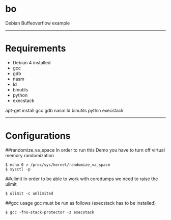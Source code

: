 # bo
Debian Buffeoverflow example
***
# Requirements
* Debian 4 installed
* gcc
* gdb
* nasm
* ld
* binutils
* python
* execstack

apt-get install gcc gdb nasm ld binutils pythin execstack

***

# Configurations

##randomize_va_space
In order to run this Demo you have to turn off virtual memory randomization

 	$ echo 0 > /proc/sys/kernel/randomize_va_space
	$ sysctl -p

##ulimit
In order to be able to work with coredumps we need to raise the ulimit

 	$ ulimit -c unlimited

##gcc usage
gcc must be run as follows (execstack has to be installed)

 	$ gcc -fno-stack-protector -z execstack

